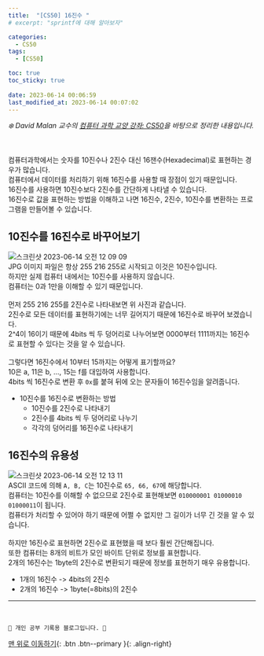 ```yaml
---
title:  "[CS50] 16진수 "
# excerpt: "sprintf에 대해 알아보자"

categories:
  - CS50
tags:
  - [CS50]

toc: true
toc_sticky: true
 
date: 2023-06-14 00:06:59
last_modified_at: 2023-06-14 00:07:02
---
```



_❄️ David Malan 교수의 [컴퓨터 과학 교양 강좌: CS50](https://www.edwith.org/cs50/lecture/22798?isDesc=false)을 바탕으로 정리한 내용입니다._

<br>

컴퓨터과학에서는 숫자를 10진수나 2진수 대신 16잰수(Hexadecimal)로 표현하는 경우가 많습니다.<br>
컴퓨터에서 데이터를 처리하기 위해 16진수를 사용할 때 장점이 있기 때문입니다.<br>
16진수를 사용하면 10진수보다 2진수를 간단하게 나타낼 수 있습니다.<br>
16진수로 값을 표현하는 방법을 이해하고 나면 16진수, 2진수, 10진수를 변환하는 프로그램을 만들어볼 수 있습니다.

## 10진수를 16진수로 바꾸어보기
![스크린샷 2023-06-14 오전 12 09 09](https://github.com/minju412/jenkins-test/assets/59405576/99aca3e9-52fb-4d31-8af7-3b89613bc8f5)<br>
JPG 이미지 파일은 항상 255 216 255로 시작되고 이것은 10진수입니다.<br>
하지만 실제 컴퓨터 내에서는 10진수를 사용하지 않습니다.<br>
컴퓨터는 0과 1만을 이해할 수 있기 때문입니다.<br><br>
먼저 255 216 255를 2진수로 나타내보면 위 사진과 같습니다.<br>
2진수로 모든 데이터를 표현하기에는 너무 길어지기 때문에 16진수로 바꾸어 보겠습니다.<br>
2^4이 16이기 때문에 4bits 씩 두 덩어리로 나누어보면 0000부터 1111까지는 16진수로 표현할 수 있다는 것을 알 수 있습니다.<br><br>
그렇다면 16진수에서 10부터 15까지는 어떻게 표기할까요?<br>
10은 a, 11은 b, ..., 15는 f를 대입하여 사용합니다.<br>
4bits 씩 16진수로 변환 후 `0x`를 붙혀 뒤에 오는 문자들이 16진수임을 알려줍니다.

- 10진수를 16진수로 변환하는 방법
  - 10진수를 2진수로 나타내기
  - 2진수를 4bits 씩 두 덩어리로 나누기
  - 각각의 덩어리를 16진수로 나타내기


## 16진수의 유용성
![스크린샷 2023-06-14 오전 12 13 11](https://github.com/minju412/jenkins-test/assets/59405576/43912ee7-dbb6-43b5-b8dc-b4d0fc4a4d67)<br>
ASCII 코드에 의해 `A, B, C`는 10진수로 `65, 66, 67`에 해당합니다.<br>
컴퓨터는 10진수를 이해할 수 없으므로 2진수로 표현해보면 `010000001 01000010 01000011`이 됩니다.<br>
컴퓨터가 처리할 수 있어야 하기 때문에 어쩔 수 없지만 그 길이가 너무 긴 것을 알 수 있습니다.<br><br>
하지만 16진수로 표현하면 2진수로 표현했을 때 보다 훨씬 간단해집니다.<br>
또한 컴퓨터는 8개의 비트가 모인 바이트 단위로 정보를 표현합니다.<br>
2개의 16진수는 1byte의 2진수로 변환되기 때문에 정보를 표현하기 매우 유용합니다.

- 1개의 16진수 -> 4bits의 2진수
- 2개의 16진수 -> 1byte(=8bits)의 2진수






***
<br>


    💛 개인 공부 기록용 블로그입니다. 👻

[맨 위로 이동하기](#){: .btn .btn--primary }{: .align-right}